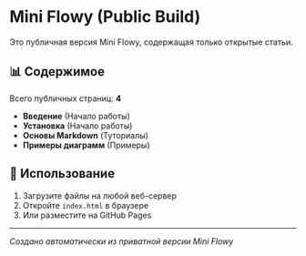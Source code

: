 # Mini Flowy (Public Build)

Это публичная версия Mini Flowy, содержащая только открытые статьи.

## 📊 Содержимое

Всего публичных страниц: **4**

- **Введение** (Начало работы)
- **Установка** (Начало работы)
- **Основы Markdown** (Туториалы)
- **Примеры диаграмм** (Примеры)

## 🚀 Использование

1. Загрузите файлы на любой веб-сервер
2. Откройте `index.html` в браузере
3. Или разместите на GitHub Pages

---

*Создано автоматически из приватной версии Mini Flowy*
